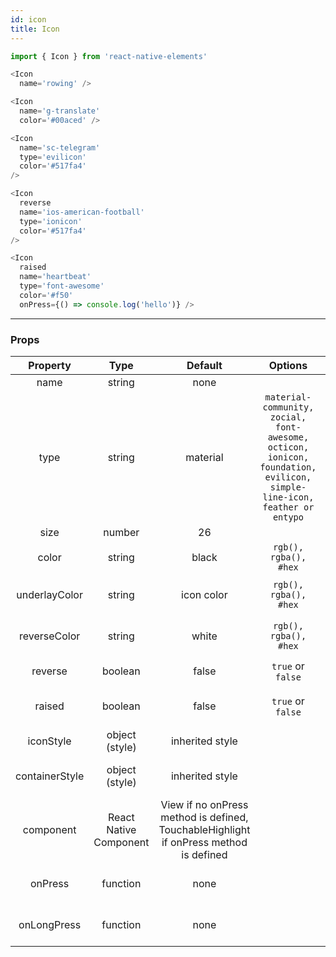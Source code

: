 ```yaml
---
id: icon
title: Icon
---
```


```js
import { Icon } from 'react-native-elements'

<Icon
  name='rowing' />

<Icon
  name='g-translate'
  color='#00aced' />

<Icon
  name='sc-telegram'
  type='evilicon'
  color='#517fa4'
/>

<Icon
  reverse
  name='ios-american-football'
  type='ionicon'
  color='#517fa4'
/>

<Icon
  raised
  name='heartbeat'
  type='font-awesome'
  color='#f50'
  onPress={() => console.log('hello')} />
```

---

### Props


|  Property  |  Type  | Default | Options | Required | Description |
|   :----:   | :----: | :-----: | :-----: | :-----: | :-----: |
|    name    | string |  none   |  | ✓  |
|    type    | string |  material | `material-community, zocial, font-awesome, octicon, ionicon, foundation, evilicon, simple-line-icon, feather or entypo` | ✕ |
|    size    | number |  26 |  | ✕ |
|    color    | string |  black |  `rgb(), rgba(), #hex`  | ✕ | Color of icon |
|    underlayColor    | string |  icon color |  `rgb(), rgba(), #hex`  | ✕ | underlayColor for press event |
|    reverseColor    | string |  white |  `rgb(), rgba(), #hex`  | ✕ | specify reverse icon color |
|    reverse    | boolean |  false |  `true` or `false`  | ✕ | reverses color scheme |
|    raised    | boolean |  false |  `true` or `false`  | ✕ | adds box shadow to button |
|    iconStyle    | object (style) |  inherited style |   | ✕ | additional styling to icon |
|    containerStyle    | object (style) |  inherited style |   | ✕ | add styling to container holding icon |
|    component    | React Native Component |  View if no onPress method is defined, TouchableHighlight if onPress method is defined |   | ✕ | update React Native Component |
|    onPress    | function |  none |   | ✕ | onPress method for button |
|    onLongPress    | function |  none |   | ✕ | onLongPress method for button |

